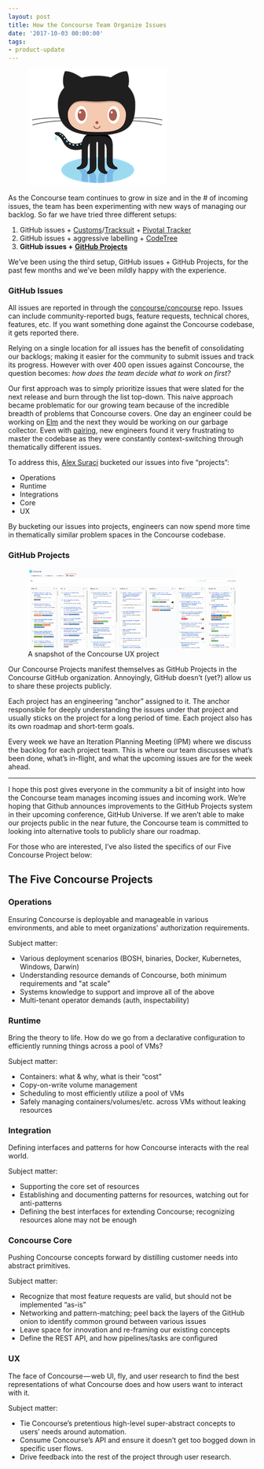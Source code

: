 ```yaml
---
layout: post
title: How the Concourse Team Organize Issues
date: '2017-10-03 00:00:00'
tags:
- product-update
---
```


<figure class="kg-card kg-image-card"><img src="/assets/images/downloaded_images/How-the-Concourse-Team-Organize-Issues/1--19t4s8wuBf9tUCiluO_mQ.png" class="kg-image" alt loading="lazy"></figure>

As the Concourse team continues to grow in size and in the # of incoming issues, the team has been experimenting with new ways of managing our backlog. So far we have tried three different setups:

1. GitHub issues + [Customs](https://github.com/vito/customs)/[Tracksuit](https://github.com/vito/tracksuit) + [Pivotal Tracker](https://www.pivotaltracker.com/)
2. GitHub issues + aggressive labelling + [CodeTree](https://codetree.com/)
3. **GitHub issues +** [**GitHub Projects**](https://github.com/blog/2272-introducing-projects-for-organizations)

We’ve been using the third setup, GitHub issues + GitHub Projects, for the past few months and we’ve been mildly happy with the experience.

### GitHub Issues

All issues are reported in through the [concourse/concourse](https://github.com/concourse/concourse) repo. Issues can include community-reported bugs, feature requests, technical chores, features, etc. If you want something done against the Concourse codebase, it gets reported there.

Relying on a single location for all issues has the benefit of consolidating our backlogs; making it easier for the community to submit issues and track its progress. However with over 400 open issues against Concourse, the question becomes: _how does the team decide what to work on first?_

Our first approach was to simply prioritize issues that were slated for the next release and burn through the list top-down. This naive approach became problematic for our growing team because of the incredible breadth of problems that Concourse covers. One day an engineer could be working on [Elm](http://elm-lang.org/) and the next they would be working on our garbage collector. Even with [pairing](https://en.wikipedia.org/wiki/Extreme_programming), new engineers found it very frustrating to master the codebase as they were constantly context-switching through thematically different issues.

To address this, [Alex Suraci](https://medium.com/u/263a63b2f209) bucketed our issues into five “projects”:

- Operations
- Runtime
- Integrations
- Core
- UX

By bucketing our issues into projects, engineers can now spend more time in thematically similar problem spaces in the Concourse codebase.

### GitHub Projects
<figure class="kg-card kg-image-card kg-card-hascaption"><img src="/assets/images/downloaded_images/How-the-Concourse-Team-Organize-Issues/1-5wA-RflsG_zFAyYMw0O95w.png" class="kg-image" alt loading="lazy"><figcaption>A snapshot of the Concourse UX project</figcaption></figure>

Our Concourse Projects manifest themselves as GitHub Projects in the Concourse GitHub organization. Annoyingly, GitHub doesn’t (yet?) allow us to share these projects publicly.

Each project has an engineering “anchor” assigned to it. The anchor responsible for deeply understanding the issues under that project and usually sticks on the project for a long period of time. Each project also has its own roadmap and short-term goals.

Every week we have an Iteration Planning Meeting (IPM) where we discuss the backlog for each project team. This is where our team discusses what’s been done, what’s in-flight, and what the upcoming issues are for the week ahead.

* * *

I hope this post gives everyone in the community a bit of insight into how the Concourse team manages incoming issues and incoming work. We’re hoping that Github announces improvements to the GitHub Projects system in their upcoming conference, GitHub Universe. If we aren’t able to make our projects public in the near future, the Concourse team is committed to looking into alternative tools to publicly share our roadmap.

For those who are interested, I’ve also listed the specifics of our Five Concourse Project below:

## The Five Concourse Projects

### Operations

Ensuring Concourse is deployable and manageable in various environments, and able to meet organizations' authorization requirements.

Subject matter:

- Various deployment scenarios (BOSH, binaries, Docker, Kubernetes, Windows, Darwin)
- Understanding resource demands of Concourse, both minimum requirements and "at scale"
- Systems knowledge to support and improve all of the above
- Multi-tenant operator demands (auth, inspectability)

### Runtime

Bring the theory to life. How do we go from a declarative configuration to efficiently running things across a pool of VMs?

Subject matter:

- Containers: what & why, what is their “cost”
- Copy-on-write volume management
- Scheduling to most efficiently utilize a pool of VMs
- Safely managing containers/volumes/etc. across VMs without leaking resources

### Integration

Defining interfaces and patterns for how Concourse interacts with the real world.

Subject matter:

- Supporting the core set of resources
- Establishing and documenting patterns for resources, watching out for anti-patterns
- Defining the best interfaces for extending Concourse; recognizing resources alone may not be enough

### Concourse Core

Pushing Concourse concepts forward by distilling customer needs into abstract primitives.

Subject matter:

- Recognize that most feature requests are valid, but should not be implemented “as-is”
- Networking and pattern-matching; peel back the layers of the GitHub onion to identify common ground between various issues
- Leave space for innovation and re-framing our existing concepts
- Define the REST API, and how pipelines/tasks are configured

### UX

The face of Concourse — web UI, fly, and user research to find the best representations of what Concourse does and how users want to interact with it.

Subject matter:

- Tie Concourse’s pretentious high-level super-abstract concepts to users’ needs around automation.
- Consume Concourse’s API and ensure it doesn’t get too bogged down in specific user flows.
- Drive feedback into the rest of the project through user research.
